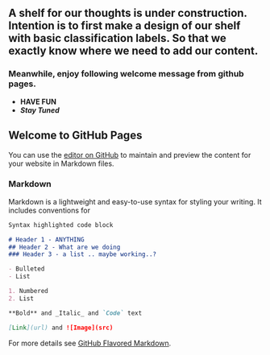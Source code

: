 ## A shelf for our thoughts is under construction. Intention is to first make a design of our shelf with basic classification labels. So that we exactly know where we need to add our content.

### Meanwhile, enjoy following welcome message from github pages.

- **HAVE FUN** 
- **_Stay Tuned_**


## Welcome to GitHub Pages

You can use the [editor on GitHub](https://github.com/shivoham-pages/Rumination/edit/master/README.md) to maintain and preview the content for your website in Markdown files.

### Markdown

Markdown is a lightweight and easy-to-use syntax for styling your writing. It includes conventions for

```markdown
Syntax highlighted code block

# Header 1 - ANYTHING 
## Header 2 - What are we doing
### Header 3 - a list .. maybe working..?

- Bulleted
- List

1. Numbered
2. List

**Bold** and _Italic_ and `Code` text

[Link](url) and ![Image](src)
```

For more details see [GitHub Flavored Markdown](https://guides.github.com/features/mastering-markdown/).
